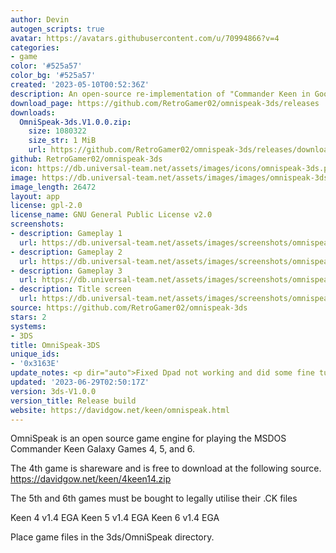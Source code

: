 ```yaml
---
author: Devin
autogen_scripts: true
avatar: https://avatars.githubusercontent.com/u/70994866?v=4
categories:
- game
color: '#525a57'
color_bg: '#525a57'
created: '2023-05-10T00:52:36Z'
description: An open-source re-implementation of "Commander Keen in Goodbye Galaxy"
download_page: https://github.com/RetroGamer02/omnispeak-3ds/releases
downloads:
  OmniSpeak-3ds.V1.0.0.zip:
    size: 1080322
    size_str: 1 MiB
    url: https://github.com/RetroGamer02/omnispeak-3ds/releases/download/3ds-V1.0.0/OmniSpeak-3ds.V1.0.0.zip
github: RetroGamer02/omnispeak-3ds
icon: https://db.universal-team.net/assets/images/icons/omnispeak-3ds.png
image: https://db.universal-team.net/assets/images/images/omnispeak-3ds.png
image_length: 26472
layout: app
license: gpl-2.0
license_name: GNU General Public License v2.0
screenshots:
- description: Gameplay 1
  url: https://db.universal-team.net/assets/images/screenshots/omnispeak-3ds/gameplay-1.png
- description: Gameplay 2
  url: https://db.universal-team.net/assets/images/screenshots/omnispeak-3ds/gameplay-2.png
- description: Gameplay 3
  url: https://db.universal-team.net/assets/images/screenshots/omnispeak-3ds/gameplay-3.png
- description: Title screen
  url: https://db.universal-team.net/assets/images/screenshots/omnispeak-3ds/title-screen.png
source: https://github.com/RetroGamer02/omnispeak-3ds
stars: 2
systems:
- 3DS
title: OmniSpeak-3DS
unique_ids:
- '0x3163E'
update_notes: <p dir="auto">Fixed Dpad not working and did some fine tuning.</p>
updated: '2023-06-29T02:50:17Z'
version: 3ds-V1.0.0
version_title: Release build
website: https://davidgow.net/keen/omnispeak.html
---
```

OmniSpeak is an open source game engine for playing the MSDOS Commander Keen Galaxy Games 4, 5, and 6.

The 4th game is shareware and is free to download at the following source. https://davidgow.net/keen/4keen14.zip

The 5th and 6th games must be bought to legally utilise their .CK files

Keen 4 v1.4 EGA
Keen 5 v1.4 EGA
Keen 6 v1.4 EGA

Place game files in the 3ds/OmniSpeak directory.
